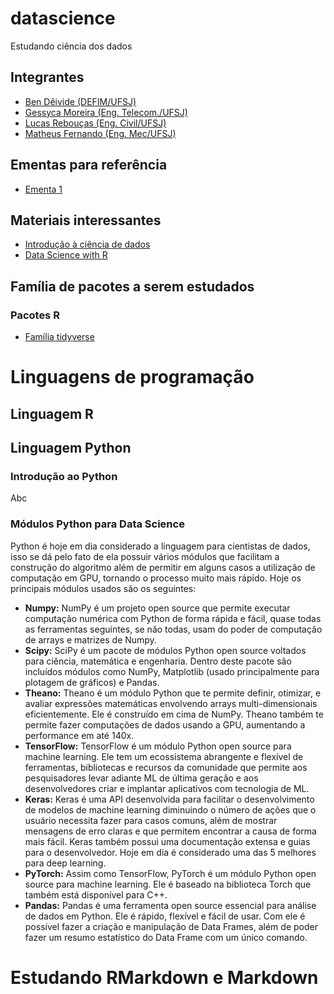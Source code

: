 # datascience
Estudando ciência dos dados

## Integrantes

- [Ben Dêivide (DEFIM/UFSJ)](http://bendeivide.github.io)
- [Gessyca Moreira (Eng. Telecom./UFSJ)]()
- [Lucas Rebouças (Eng. Civil/UFSJ)](https://www.linkedin.com/in/lucasreboucas)
- [Matheus Fernando (Eng. Mec/UFSJ)](https://www.linkedin.com/in/matheus-fernando-santos-219555b0)

## Ementas para referência

- [Ementa 1](https://www.google.com/url?sa=t&rct=j&q=&esrc=s&source=web&cd=&cad=rja&uact=8&ved=2ahUKEwiDy5HUksfvAhWRHrkGHRThDjEQFjADegQIFBAD&url=https%3A%2F%2Fwww.ime.usp.br%2F~pam%2Fprog_5905.pdf&usg=AOvVaw3Ov8IOktdwSRpN07uJInvK)

## Materiais interessantes
- [Introdução à ciência de dados](http://www.ime.usp.br/~jmsinger/MAE5755/cdados2020set30.pdf)
- [Data Science with R](https://r4ds.had.co.nz/)

## Família de pacotes a serem estudados

### Pacotes R

- [Família tidyverse](https://www.tidyverse.org/)

# Linguagens de programação

## Linguagem R

## Linguagem Python

### Introdução ao Python
Abc

### Módulos Python para Data Science
Python é hoje em dia considerado a linguagem para cientistas de dados, isso se dá pelo fato de ela possuir vários módulos que facilitam a construção do algoritmo além de permitir em alguns casos a utilização de computação em GPU, tornando o processo muito mais rápido. Hoje os principais módulos usados são os seguintes:
* **Numpy:** NumPy é um projeto open source que permite executar computação numérica com Python de forma rápida e fácil, quase todas as ferramentas seguintes, se não todas, usam do poder de computação de arrays e matrizes de Numpy.
* **Scipy:** SciPy é um pacote de módulos Python open source voltados para ciência, matemática e engenharia. Dentro deste pacote são incluídos módulos como NumPy, Matplotlib (usado principalmente para plotagem de gráficos) e Pandas.
* **Theano:** Theano é um módulo Python que te permite definir, otimizar, e avaliar expressões matemáticas envolvendo arrays multi-dimensionais eficientemente. Ele é construído em cima de NumPy. Theano também te permite fazer computações de dados usando a GPU, aumentando a performance em até 140x.
* **TensorFlow:** TensorFlow é um módulo Python open source para machine learning. Ele tem um ecossistema abrangente e flexível de ferramentas, bibliotecas e recursos da comunidade que permite aos pesquisadores levar adiante ML de última geração e aos desenvolvedores criar e implantar aplicativos com tecnologia de ML.
* **Keras:** Keras é uma API desenvolvida para facilitar o desenvolvimento de modelos de machine learning diminuindo o número de ações que o usuário necessita fazer para casos comuns, além de mostrar mensagens de erro claras e que permitem encontrar a causa de forma mais fácil. Keras também possui uma documentação extensa e guias para o desenvolvedor. Hoje em dia é considerado uma das 5 melhores para deep learning.
* **PyTorch:** Assim como TensorFlow, PyTorch é um módulo Python open source para machine learning. Ele é baseado na biblioteca Torch que também está disponível para C++.
* **Pandas:** Pandas é uma ferramenta open source essencial para análise de dados em Python. Ele é rápido, flexível e fácil de usar. Com ele é possível fazer a criação e manipulação de Data Frames, além de poder fazer um resumo estatístico do Data Frame com um único comando. 

# Estudando RMarkdown e Markdown




